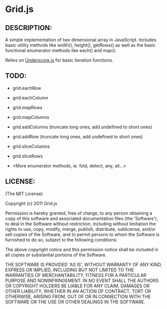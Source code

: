# Grid.js

## DESCRIPTION:

A simple implementation of two dimensional array in JavaScript. Includes basic utility methods like width(), height(), getRows() as well as the basic functional enumerator methods like each() and map().

Relies on [Underscore.js](https://github.com/documentcloud/underscore) for basic iteration functions.


## TODO:

- grid.eachRow
- grid.eachColumn
- grid.mapRows
- grid.mapColumns

- grid.addColumns (truncate long ones, add undefined to short ones)
- grid.addRow (truncate long ones, add undefined to short ones)
- grid.sliceColumns
- grid.sliceRows

- <More enumerator methods, ie. fold, detect, any, all...>

## LICENSE:

(The MIT License)

Copyright (c) 2011 Grid.js

Permission is hereby granted, free of charge, to any person obtaining
a copy of this software and associated documentation files (the
'Software'), to deal in the Software without restriction, including
without limitation the rights to use, copy, modify, merge, publish,
distribute, sublicense, and/or sell copies of the Software, and to
permit persons to whom the Software is furnished to do so, subject to
the following conditions:

The above copyright notice and this permission notice shall be
included in all copies or substantial portions of the Software.

THE SOFTWARE IS PROVIDED 'AS IS', WITHOUT WARRANTY OF ANY KIND,
EXPRESS OR IMPLIED, INCLUDING BUT NOT LIMITED TO THE WARRANTIES OF
MERCHANTABILITY, FITNESS FOR A PARTICULAR PURPOSE AND NONINFRINGEMENT.
IN NO EVENT SHALL THE AUTHORS OR COPYRIGHT HOLDERS BE LIABLE FOR ANY
CLAIM, DAMAGES OR OTHER LIABILITY, WHETHER IN AN ACTION OF CONTRACT,
TORT OR OTHERWISE, ARISING FROM, OUT OF OR IN CONNECTION WITH THE
SOFTWARE OR THE USE OR OTHER DEALINGS IN THE SOFTWARE.